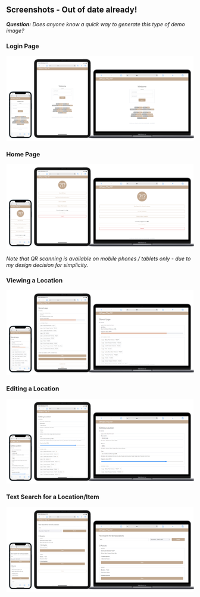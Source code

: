 ## Screenshots - Out of date already!

***Question:** Does anyone know a quick way to generate this type of demo image?*

### Login Page

<img src="login-page.png"/>

### Home Page

<img src="home-page.png"/>

*Note that QR scanning is available on mobile phones / tablets only - due to my design decision for simplicity.*

### Viewing a Location

<img src="view-page.png"/>

### Editing a Location

<img src="edit-page.png"/>

### Text Search for a Location/Item

<img src="search-page.png"/>